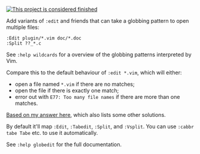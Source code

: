 [![This project is considered finished](https://img.shields.io/badge/Status-finished-green.svg)](https://arp242.net/status/finished)

Add variants of `:edit` and friends that can take a globbing pattern to open
multiple files:

    :Edit plugin/*.vim doc/*.doc
    :Split ??_*.c

See `:help wildcards` for a overview of the globbing patterns interpreted by
Vim.

Compare this to the default behaviour of `:edit *.vim`, which will either:

- open a file named `*.vim` if there are no matches;
- open the file if there is exactly one match;
- error out with `E77: Too many file names` if there are more than one matches.

[Based on my answer here](http://vi.stackexchange.com/q/2108/51), which also
lists some other solutions.

By default it'll map `:Edit`, `:Tabedit`, `:Split`, and `:Vsplit`. You can use
`:cabbr tabe Tabe` etc. to use it automatically.

See `:help globedit` for the full documentation.
